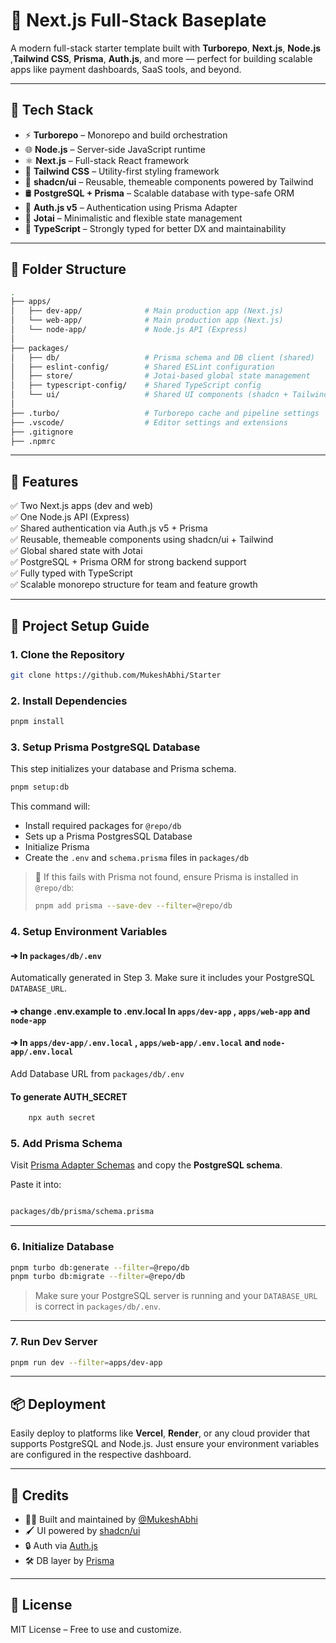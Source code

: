 # 🧱 Next.js Full-Stack Baseplate

A modern full-stack starter template built with **Turborepo**, **Next.js**, **Node.js** ,**Tailwind CSS**, **Prisma**, **Auth.js**, and more — perfect for building scalable apps like payment dashboards, SaaS tools, and beyond.

---

## 🚀 Tech Stack

- ⚡ **Turborepo** – Monorepo and build orchestration
- 🌐 **Node.js** – Server-side JavaScript runtime
- ⚛️ **Next.js** – Full-stack React framework
- 🎨 **Tailwind CSS** – Utility-first styling framework
- 💅 **shadcn/ui** – Reusable, themeable components powered by Tailwind
- 🛢 **PostgreSQL + Prisma** – Scalable database with type-safe ORM
- 🔐 **Auth.js v5** – Authentication using Prisma Adapter
- 🧠 **Jotai** – Minimalistic and flexible state management
- 🧾 **TypeScript** – Strongly typed for better DX and maintainability

---

## 📁 Folder Structure

```bash
.
├── apps/
│   ├── dev-app/              # Main production app (Next.js)
│   └── web-app/              # Main production app (Next.js)
│   └── node-app/             # Node.js API (Express)
│
├── packages/
│   ├── db/                   # Prisma schema and DB client (shared)
│   ├── eslint-config/        # Shared ESLint configuration
│   ├── store/                # Jotai-based global state management
│   ├── typescript-config/    # Shared TypeScript config
│   └── ui/                   # Shared UI components (shadcn + Tailwind)
│
├── .turbo/                   # Turborepo cache and pipeline settings
├── .vscode/                  # Editor settings and extensions
├── .gitignore
├── .npmrc
```

---

## 🧪 Features

✅ Two Next.js apps (dev and web)  
✅ One Node.js API (Express)  
✅ Shared authentication via Auth.js v5 + Prisma  
✅ Reusable, themeable components using shadcn/ui + Tailwind  
✅ Global shared state with Jotai  
✅ PostgreSQL + Prisma ORM for strong backend support  
✅ Fully typed with TypeScript  
✅ Scalable monorepo structure for team and feature growth  

---

## 🚀 Project Setup Guide

### 1. Clone the Repository

```bash
git clone https://github.com/MukeshAbhi/Starter
```

### 2. Install Dependencies

```bash
pnpm install
```

### 3. Setup Prisma PostgreSQL Database

This step initializes your database and Prisma schema.

```bash
pnpm setup:db
```

This command will:

- Install required packages for `@repo/db`
- Sets up a Prisma PostgresSQL Database
- Initialize Prisma
- Create the `.env` and `schema.prisma` files in `packages/db`

> 🔧 If this fails with Prisma not found, ensure Prisma is installed in `@repo/db`:
>
> ```bash
> pnpm add prisma --save-dev --filter=@repo/db
> ```

### 4. Setup Environment Variables

#### ➔ In `packages/db/.env`  

Automatically generated in Step 3. Make sure it includes your PostgreSQL `DATABASE_URL`.

#### ➔  change .env.example to .env.local In `apps/dev-app` , `apps/web-app` and `node-app`

#### ➔ In `apps/dev-app/.env.local` , `apps/web-app/.env.local` and `node-app/.env.local`

Add Database URL from `packages/db/.env`

#### To generate AUTH_SECRET

```bash
    npx auth secret
```

### 5. Add Prisma Schema

Visit [Prisma Adapter Schemas](https://authjs.dev/getting-started/adapters/prisma) and copy the **PostgreSQL schema**.

Paste it into:

```bash

packages/db/prisma/schema.prisma

```

---

### 6. Initialize Database

```bash
pnpm turbo db:generate --filter=@repo/db
pnpm turbo db:migrate --filter=@repo/db
```

> Make sure your PostgreSQL server is running and your `DATABASE_URL` is correct in `packages/db/.env`.

---

### 7. Run Dev Server

```bash
pnpm run dev --filter=apps/dev-app
```

---

## 📦 Deployment

Easily deploy to platforms like **Vercel**, **Render**, or any cloud provider that supports PostgreSQL and Node.js. Just ensure your environment variables are configured in the respective dashboard.

---

## 🙌 Credits

- 🧑‍💻 Built and maintained by [@MukeshAbhi](https://github.com/MukeshAbhi)
- 🖌️ UI powered by [shadcn/ui](https://ui.shadcn.com)
- 🔒 Auth via [Auth.js](https://authjs.dev/)
- 🛠 DB layer by [Prisma](https://www.prisma.io/)

---

## 📄 License

MIT License – Free to use and customize.
